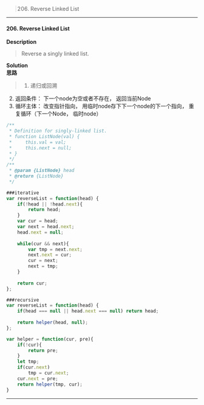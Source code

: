 >206. Reverse Linked List

* * *
#### 206. Reverse Linked List

**Description**   
>Reverse a singly linked list.

**Solution**  
**思路**  
>1. 递归或回溯
2. 返回条件： 下一个node为空或者不存在， 返回当前Node
3. 循环主体： 改变指针指向， 用临时node存下下一个node的下一个指向， 重复循环（下一个Node， 临时node）

```JavaScript
/**
 * Definition for singly-linked list.
 * function ListNode(val) {
 *     this.val = val;
 *     this.next = null;
 * }
 */
/**
 * @param {ListNode} head
 * @return {ListNode}
 */

###iterative
var reverseList = function(head) {
    if(!head || !head.next){
        return head;
    }
    var cur = head;
    var next = head.next;
    head.next = null;
    
    while(cur && next){
        var tmp = next.next;
        next.next = cur;
        cur = next;
        next = tmp;
    }
    
    return cur;
};

###recursive
var reverseList = function(head) {
    if(head === null || head.next === null) return head;
    
    return helper(head, null);
};

var helper = function(cur, pre){
    if(!cur){
        return pre;
    }
    let tmp;
    if(cur.next)
        tmp = cur.next;
    cur.next = pre;
    return helper(tmp, cur);    
}
```
* * *